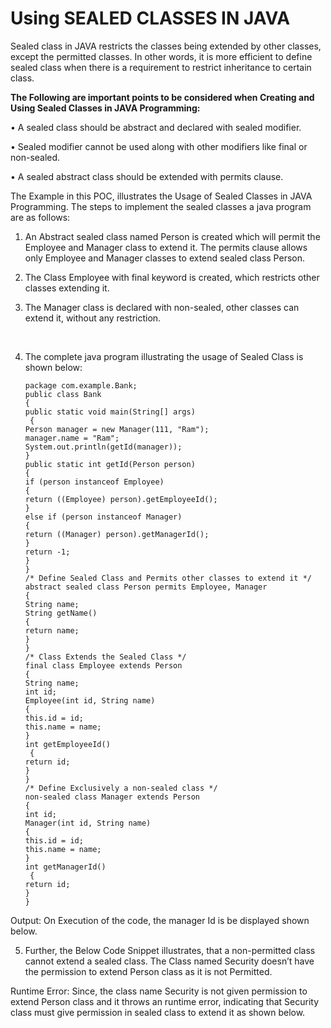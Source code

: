 # Using SEALED CLASSES IN JAVA

Sealed class in JAVA restricts the classes being extended by other classes, except the permitted classes. In other words, it is more efficient to define sealed class when there is a requirement to restrict inheritance to certain class.

**The Following are important points to be considered when Creating and Using Sealed Classes in JAVA Programming:**

•	A sealed class should be abstract and declared with sealed modifier.

•	Sealed modifier cannot be used along with other modifiers like final or non-sealed.

•	A sealed abstract class should be extended with permits clause.

The Example in this POC, illustrates the Usage of Sealed Classes in JAVA Programming. The steps to implement the sealed classes a java program are as follows: 

1.	An Abstract sealed class named Person is created which will permit the Employee and Manager class to extend it. The permits clause allows only Employee and Manager classes to extend sealed class Person.
 
2.	The Class Employee with final keyword is created, which restricts other classes extending it.
 
3.	The Manager class is declared with non-sealed, other classes can extend it, without any restriction.
 
 

4.	The complete java program illustrating the usage of Sealed Class is shown below:

        package com.example.Bank;
        public class Bank 
        {
        public static void main(String[] args)
         {
        Person manager = new Manager(111, "Ram");
        manager.name = "Ram";
        System.out.println(getId(manager));
        }
        public static int getId(Person person) 
        {
        if (person instanceof Employee) 
        {
        return ((Employee) person).getEmployeeId();
        }
        else if (person instanceof Manager) 
        {
        return ((Manager) person).getManagerId();
        }
        return -1;
        }
        }
        /* Define Sealed Class and Permits other classes to extend it */
        abstract sealed class Person permits Employee, Manager 
        {
        String name;
        String getName()
        {
        return name;
        }
        }
        /* Class Extends the Sealed Class */
        final class Employee extends Person
        {
        String name;
        int id;
        Employee(int id, String name)
        {
        this.id = id;
        this.name = name;
        }
        int getEmployeeId()
         {
        return id;
        }
        }
        /* Define Exclusively a non-sealed class */
        non-sealed class Manager extends Person 
        {
        int id;
        Manager(int id, String name)
        {
        this.id = id;
        this.name = name;
        }
        int getManagerId()
         {
        return id;
        }
        }

 Output: On Execution of the code, the manager Id is be displayed shown below.
 

5.	Further, the Below Code Snippet illustrates, that a non-permitted class cannot extend a sealed class. The Class named Security doesn’t have the permission to extend Person class as it is not Permitted.
 

 Runtime Error: Since, the class name Security is not given permission to extend Person class and it throws an runtime error, indicating that Security class must give permission in sealed class to extend it as shown below.



